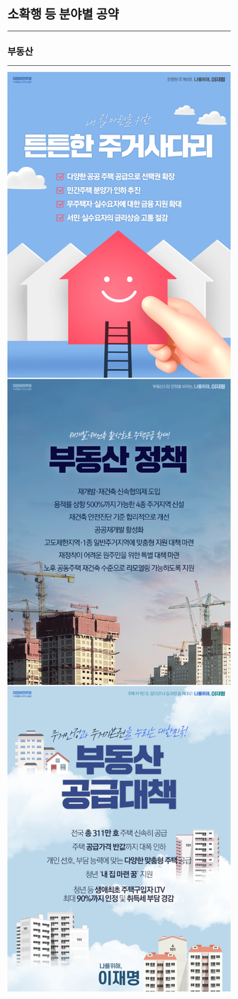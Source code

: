 # 소확행 등 분야별 공약
---
## 부동산
---
![내 집 마련을 위한 튼튼한 주거 사다리](004_013_001.png)
![재개발·재건축 활성화로 주택공급 확대! 부동산 정책](004_013_002.png)
![주거안정과 주거기본권을 누리는 대한민국! 부동산 공급대책](004_013_003.png)